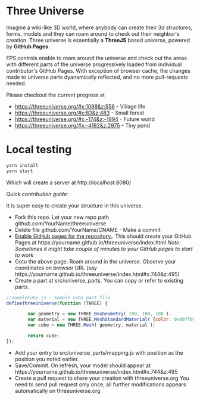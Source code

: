 # Three Universe
Imagine a wiki-like 3D world, where anybody can create their 3d structures, forms, models and they can roam around to check out their neighbor's creation. Three universe is essentially a **ThreeJS** based universe, powered by **GitHub Pages**.

FPS controls enable to roam around the universe and check out the areas with different parts of the universe progressively loaded from individual contributor's GitHub Pages. With exception of browser cache, the changes made to universe parts dyanamically reflected, and no more pull-requests needed.


Please checkout the current progress at 


- https://threeuniverse.org/#x:1088&z:556 - Village life
- https://threeuniverse.org/#x:83&z:483 - Small forest 
- https://threeuniverse.org/#x:-174&z:-1894 - Future world
- https://threeuniverse.org/#x:-4192&z:2975  - Tiny pond

# Local testing

```sh
yarn install
yarn start
```
Which will create a server at http://localhost:8080/

*Quick contribution guide:*

It is super easy to create your structure in this universe. 
- Fork this repo. Let your new repo path  github.com/YourName/threeuniverse
- Delete file github.com/YourName/CNAME - Make a commit 
- [Enable GitHub pages for the repository.](https://help.github.com/articles/configuring-a-publishing-source-for-github-pages/). This should create your GitHub Pages at  https://<span></span>yourname.github.io/threeuniverse/index.html *Note: Sometimes it might take couple of minutes to your GitHub pages to start to work*
- Goto the above page. Roam around in the universe. Observe your coordinates on browser URL (say https://<span></span>yourname.github.io/threeuniverse/index.html#x:744&z:495)
- Create a part at src/universe_parts. You can copy or refer to existing parts.
```javascript
//sampleCube.js - Sample cube part file
defineThreeUniverse(function (THREE) {

        var geometry = new THREE.BoxGeometry( 100, 100, 100 );
        var material = new THREE.MeshStandardMaterial( {color: 0x00ff00} );
        var cube = new THREE.Mesh( geometry, material );

        return cube;
});
  ```    
- Add your entry to src/universe_parts/mapping.js with position as the position you noted earlier.
- Save/Commit. On refresh, your model should appear at https://<span></span>yourname.github.io/threeuniverse/index.html#x:744&z:495
- Create a pull request to share your creation with threeuniverse.org You need to send pull request only once, all further modifications appears automatically on threeuniverse.org

